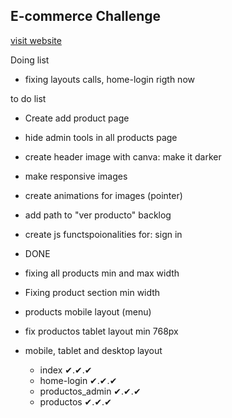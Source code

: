 ## E-commerce Challenge

[visit website](https://axlgoze.github.io/Challenge_ONE_AluraGeek/)

Doing list
- fixing layouts calls, home-login rigth now

to do list
- Create add product page
- hide admin tools in all products page
- create header image with canva: make it darker
- make responsive images
- create animations for images (pointer)
- add path to "ver producto"
backlog

- create js functspoionalities for: sign in

- DONE
- fixing all products min and max width
- Fixing product section min width 
- products mobile layout (menu)
 - fix productos tablet layout min 768px


- mobile, tablet and desktop layout
    - index ✔.✔.✔
    - home-login ✔.✔.✔
    - productos_admin ✔.✔.✔
    - productos ✔.✔.✔